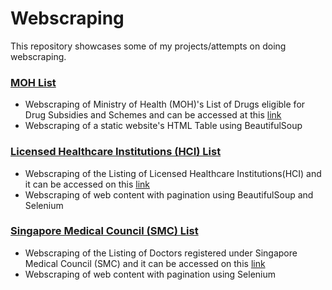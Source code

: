 # Webscraping

This repository showcases some of my projects/attempts on doing webscraping.
<br>
### [MOH List](https://github.com/chongjunn-tech/webscraping/tree/main/MOH%20List)
- Webscraping of Ministry of Health (MOH)'s List of Drugs eligible for Drug Subsidies and Schemes and can be accessed at this [link](https://www.moh.gov.sg/cost-financing/healthcare-schemes-subsidies/drug-subsidies-schemes)
- Webscraping of a static website's HTML Table using BeautifulSoup
 
### [Licensed Healthcare Institutions (HCI) List](https://github.com/chongjunn-tech/webscraping/tree/main/Listing%20of%20Licensed%20Healthcare%20Institutions)
- Webscraping of the Listing of Licensed Healthcare Institutions(HCI) and it can be accessed on this [link](http://www.hcidirectory.gov.sg/hcidirectory/)
- Webscraping of web content with pagination using BeautifulSoup and Selenium

### [Singapore Medical Council (SMC) List](https://github.com/chongjunn-tech/webscraping/tree/main/SMC)
- Webscraping of the Listing of Doctors registered under Singapore Medical Council (SMC) and it can be accessed on this [link](https://prs.moh.gov.sg/prs/internet/profSearch/main.action?hpe=SMC)
- Webscraping of web content with pagination using Selenium

